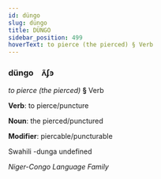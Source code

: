 ```yaml
---
id: düngo
slug: düngo
title: DÜNGO
sidebar_position: 499
hoverText: to pierce (the pierced) § Verb
---
```


### düngo&emsp;<span kind="abugida">ʌ̃ʄꜿ</span>

*to pierce (the pierced)* **§** Verb

**Verb**: to pierce/puncture

**Noun**: the pierced/punctured

**Modifier**: piercable/puncturable

Swahili -dunga undefined

*Niger-Congo Language Family*